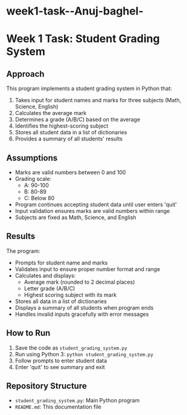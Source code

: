 # week1-task--Anuj-baghel-
# Week 1 Task: Student Grading System

## Approach
This program implements a student grading system in Python that:
1. Takes input for student names and marks for three subjects (Math, Science, English)
2. Calculates the average mark
3. Determines a grade (A/B/C) based on the average
4. Identifies the highest-scoring subject
5. Stores all student data in a list of dictionaries
6. Provides a summary of all students' results

## Assumptions
- Marks are valid numbers between 0 and 100
- Grading scale:
  - A: 90-100
  - B: 80-89
  - C: Below 80
- Program continues accepting student data until user enters 'quit'
- Input validation ensures marks are valid numbers within range
- Subjects are fixed as Math, Science, and English

## Results
The program:
- Prompts for student name and marks
- Validates input to ensure proper number format and range
- Calculates and displays:
  - Average mark (rounded to 2 decimal places)
  - Letter grade (A/B/C)
  - Highest scoring subject with its mark
- Stores all data in a list of dictionaries
- Displays a summary of all students when program ends
- Handles invalid inputs gracefully with error messages

## How to Run
1. Save the code as `student_grading_system.py`
2. Run using Python 3: `python student_grading_system.py`
3. Follow prompts to enter student data
4. Enter 'quit' to see summary and exit

## Repository Structure
- `student_grading_system.py`: Main Python program
- `README.md`: This documentation file
